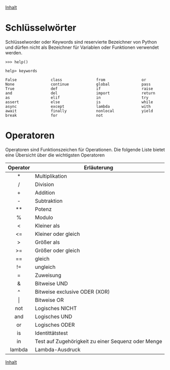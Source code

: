 [Inhalt](../agenda.md)

# Schlüsselwörter
Schlüsselworder oder Keywords sind reservierte Bezeichner von Python und dürfen nicht als Bezeichner für Variablen oder Funktionen verwendet werden.

```console
>>> help()

help> keywords

False               class               from                or
None                continue            global              pass
True                def                 if                  raise
and                 del                 import              return
as                  elif                in                  try
assert              else                is                  while
async               except              lambda              with
await               finally             nonlocal            yield
break               for                 not
```

# Operatoren
Operatoren sind Funktionszeichen für Operationen. Die folgende Liste bietet eine Übersicht über die wichtigsten Operatoren

| Operator | Erläuterung |
| :---: |---|
| * | Multiplikation |
| / | Division |
| + | Addition |
| - | Subtraktion |
| ** | Potenz|
| % | Modulo |
| < | Kleiner als |
| <= | Kleiner oder gleich |
| > | Größer als |
| >= | Größer oder gleich |
| == | gleich |
| != | ungleich |
| = | Zuweisung |
| & | Bitweise UND|
| ^ | Bitweise exclusive ODER (XOR)|
| \| | Bitweise OR|
| not | Logisches NICHT |
| and | Logisches UND |
| or | Logisches ODER |
| is | Identittätstest |
| in | Test auf Zugehörigkeit zu einer Sequenz oder Menge |
| lambda | Lambda-Ausdruck |

[Inhalt](../agenda.md)
